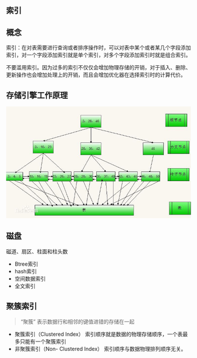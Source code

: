 ## 索引

## 概念
索引：在对表需要进行查询或者排序操作时，可以对表中某个或者某几个字段添加索引，对一个字段添加索引就是单个索引，对多个字段添加索引时就是组合索引。

不要滥用索引。因为过多的索引不仅仅会增加物理存储的开销，对于插入、删除、更新操作也会增加处理上的开销，而且会增加优化器在选择索引时的计算代价。

## 存储引擎工作原理
![存储引擎工作原理](../img/存储引擎工作原理.jpg) 

## 磁盘
磁道、扇区、柱面和柱头数

* Btree索引
* hash索引
* 空间数据索引
* 全文索引

## 聚簇索引

> “聚簇” 表示数据行和相邻的键值进错的存储在一起

* 聚簇索引（Clustered Index） 		索引顺序就是数据的物理存储顺序，一个表最多只能有一个聚簇索引
* 非聚簇索引（Non- Clustered Index） 	索引顺序与数据物理排列顺序无关。